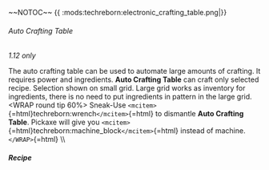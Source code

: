 \~\~NOTOC\~\~ {{
:mods:techreborn:electronic_crafting_table.png|}}

###### Auto Crafting Table

*1.12 only*

The auto crafting table can be used to automate large amounts of
crafting. It requires power and ingredients. **Auto Crafting Table**
can craft only selected recipe. Selection shown on small grid. Large
grid works as inventory for ingredients, there is no need to put
ingredients in pattern in the large grid. \<WRAP round tip 60%\>
Sneak-Use `<mcitem>`{=html}techreborn:wrench`</mcitem>`{=html} to
dismantle **Auto Crafting Table**. Pickaxe will give you
`<mcitem>`{=html}techreborn:machine_block`</mcitem>`{=html} instead of
machine. `</WRAP>`{=html} \\\\

##### Recipe
